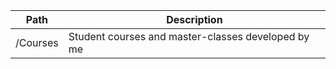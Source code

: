 | Path  | Description |
| ------------- | ------------- |
| /Courses  | Student courses and master-classes developed by me  |

